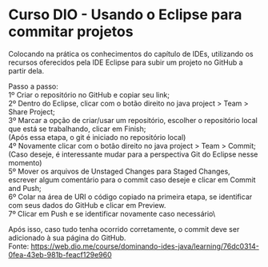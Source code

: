 # Curso DIO - Usando o Eclipse para commitar projetos

Colocando na prática os conhecimentos do capítulo de IDEs, utilizando os recursos oferecidos pela IDE Eclipse para subir um projeto no GitHub a partir dela.

Passo a passo: \
1º Criar o repositório no GitHub e copiar seu link;\
2º Dentro do Eclipse, clicar com o botão direito no java project > Team > Share Project;\
3º Marcar a opção de criar/usar um repositório, escolher o repositório local que está se trabalhando, clicar em Finish;\
(Após essa etapa, o git é iniciado no repositório local)\
4º Novamente clicar com o botão direito no java project > Team > Commit;\
(Caso deseje, é interessante mudar para a perspectiva Git do Eclipse nesse momento)\
5º Mover os arquivos de Unstaged Changes para Staged Changes, escrever algum comentário para o commit caso deseje e clicar em Commit and Push;\
6º Colar na área de URI o código copiado na primeira etapa, se identificar com seus dados do GitHub e clicar em Preview.\
7º Clicar em Push e se identificar novamente caso necessário\\

Após isso, caso tudo tenha ocorrido corretamente, o commit deve ser adicionado à sua página do GitHub.\
Fonte: https://web.dio.me/course/dominando-ides-java/learning/76dc0314-0fea-43eb-981b-feacf129e960
